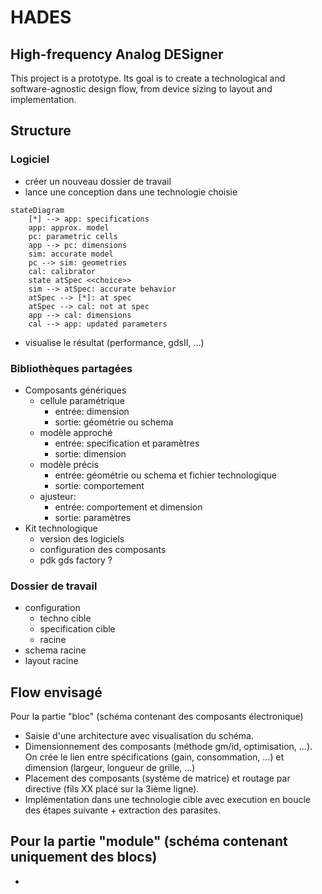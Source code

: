 # HADES
## High-frequency Analog DESigner
This project is a prototype. Its goal is to create a technological and
software-agnostic design flow, from device sizing to layout and implementation.

## Structure
### Logiciel
- créer un nouveau dossier de travail
- lance une conception dans une technologie choisie
```mermaid
stateDiagram
    [*] --> app: specifications
    app: approx. model
    pc: parametric cells
    app --> pc: dimensions
    sim: accurate model
    pc --> sim: geometries
    cal: calibrator
    state atSpec <<choice>>
    sim --> atSpec: accurate behavior
    atSpec --> [*]: at spec
    atSpec --> cal: not at spec
    app --> cal: dimensions
    cal --> app: updated parameters
```
- visualise le résultat (performance, gdsII, ...)

### Bibliothèques partagées
 - Composants génériques
   - cellule paramétrique
     - entrée: dimension
     - sortie: géométrie ou schema
   - modèle approché
     - entrée: specification et paramètres
     - sortie: dimension
   - modèle précis
     - entrée: géométrie ou schema et fichier technologique
     - sortie: comportement
   - ajusteur:
     - entrée: comportement et dimension
     - sortie: paramètres
 - Kit technologique
   - version des logiciels
   - configuration des composants
   - pdk gds factory ?

### Dossier de travail
- configuration
  - techno cible
  - specification cible
  - racine
- schema racine
- layout racine

## Flow envisagé
Pour la partie "bloc" (schéma contenant des composants électronique)
- Saisie d'une architecture avec visualisation du schéma.
- Dimensionnement des composants (méthode gm/id, optimisation, ...). On crée 
le lien entre spécifications (gain, consommation, ...) et dimension (largeur, longueur de grille, ...)
- Placement des composants (système de matrice) et routage par directive (fils XX placé sur la 3ième ligne).
- Implémentation dans une technologie cible avec execution en boucle des étapes suivante + extraction des parasites.

## Pour la partie "module" (schéma contenant uniquement des blocs)
- 